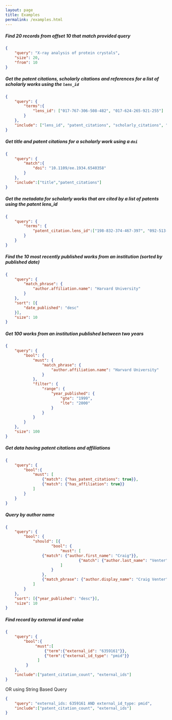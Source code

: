 ```yaml
---
layout: page
title: Examples
permalink: /examples.html
---
```

##### Find 20 records from offset 10 that match provided query
```json
{
    "query": "X-ray analysis of protein crystals",
    "size": 20,
    "from": 10
}
```

##### Get the patent citations, scholarly citations and references for a list of scholarly works using the `lens_id`
```json
{
    "query": {
        "terms":{
            "lens_id": ["017-767-306-508-482", "017-624-265-921-255"]
        }
    },
    "include": ["lens_id", "patent_citations", "scholarly_citations", "references"]
}
```

##### Get title and patent citations for a scholarly work using a `doi`
```json
{
    "query": {
    	"match":{
    		"doi": "10.1109/ee.1934.6540358"
    	}
    },
    "include":["title","patent_citations"]
}
```
##### Get the metadata for scholarly works that are cited by a list of patents using the patent lens_id
```json
{
	"query": {
		"terms": {
			"patent_citation.lens_id":["198-832-374-467-397", "092-513-162-449-806"]
		}
	}
}
```

##### Find the 10 most recently published works from an institution (sorted by published date)

```json
{
	"query": {
		"match_phrase": {
			"author.affiliation.name": "Harvard University"
		}
	},
	"sort": [{
		"date_published": "desc"
	}],
	"size": 10
}
```

##### Get 100 works from an institution published between two years
```json
{
	"query": {
		"bool": {
			"must": {
				"match_phrase": {
					"author.affiliation.name": "Harvard University"
				}
			},
			"filter": {
				"range": {
					"year_published": {
						"gte": "1999",
						"lte": "2000"
					}
				}
			}
		}
	},
	"size": 100
}
```

##### Get data having patent citations and affiliations
```json
{
    "query": {
        "bool":{
            "must": [
                {"match": {"has_patent_citations": true}},
                {"match": {"has_affiliation": true}}
            ]
        }
    }
}
```

##### Query by author name

```json
{
    "query": {
        "bool": {
            "should": [{
                    "bool": {
                        "must": [
				{"match": {"author.first_name": "Craig"}},
                            	{"match": {"author.last_name": "Venter"}}
                        ]
                    }
                },
                {"match_phrase": {"author.display_name": "Craig Venter"}}
            ]
        }
    },
    "sort": [{"year_published": "desc"}],
    "size": 10
}
```

##### Find record by external id and value
```json
{
    "query": {
        "bool":{
             "must":[
                 {"term":{"external_id": "6359161"}},
                 {"term":{"external_id_type": "pmid"}}
              ]
         }
    },
    "include":["patent_citation_count", "external_ids"]
}
```

OR using String Based Query

```json
{
    "query": "external_ids: 6359161 AND external_id_type: pmid",
    "include":["patent_citation_count", "external_ids"]
}
```
